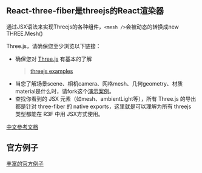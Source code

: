 ## React-three-fiber是threejs的React渲染器
通过JSX语法来实现Threejs的各种组件，`<mesh />`会被动态的转换成new THREE.Mesh()

Three.js，请确保您至少浏览以下链接：

* 确保您对 [Three.js](https://threejs.org/docs/index.html#manual/en/introduction/Creating-a-scene) 有基本的了解
  > [threejs examples](https://threejs.org/examples/)
* 当您了解场景scene、相机camera、网格mesh、几何geometry、材质material是什么时，请fork这个[演示案例](https://github.com/pmndrs/react-three-fiber#what-does-it-look-like)。
* 查找你看到的 JSX 元素（如mesh、ambientLight等），所有 Three.js 的导出都是针对 three-fiber 的 native exports，这里就是可以理解为所有 threejs 类型都能在 R3F 中用 JSX方式使用。

[中文参考文档](https://fiber.framer.wiki/Introduction)

## 官方例子
[丰富的官方例子](https://docs.pmnd.rs/react-three-fiber/getting-started/examples)